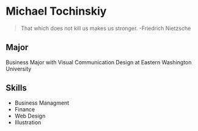 # Michael Tochinskiy

> That which does not kill us makes us stronger. -Friedrich Nietzsche

## Major
Business Major with Visual Communication Design at Eastern Washington University

## Skills
* Business Managment
* Finance
* Web Design
* Illustration